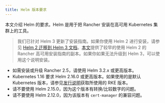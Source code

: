 ```yaml
---
title: Helm 版本要求
---
```


本文介绍 Helm 的要求。Helm 是用于把 Rancher 安装在高可用 Kubernetes 集群上的工具。

> 我们已针对 Helm 3 更新了安装指南。如果你使用 Helm 2 进行安装，请参见 [Helm 2 迁移到 Helm 3 文档](https://helm.sh/blog/migrate-from-helm-v2-to-helm-v3/)。[本文](/versioned_docs/version-2.0-2.4/getting-started/installation-and-upgrade/advanced-options/advanced-use-cases/helm2/helm2.md)提供了较早的使用 Helm 2 的 Rancher 高可用安装指南的副本。如果你如果无法升级到 Helm 3，可以使用这个说明安装。

- 如需安装或升级 Rancher 2.5，请使用 Helm 3.2.x 或更高版本。
- Kubernetes 1.16 要求 Helm 2.16.0 或更高版本。如果使用的是默认 Kubernetes 版本，请参见[发行说明](https://github.com/rancher/rke/releases)获取所使用的 RKE 版本。
- 请不要使用 Helm 2.15.0，因为这个版本有转换/比较数字的问题。
- 请不要使用 Helm 2.12.0，因为该版本有 `cert-manager` 的兼容问题。
